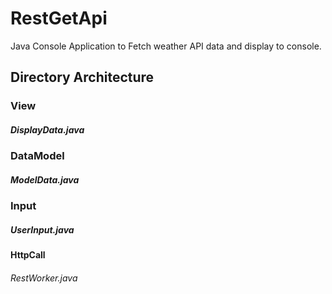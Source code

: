 # RestGetApi
Java Console Application to Fetch weather API data and display to console.

## Directory Architecture

### View
##### DisplayData.java


### DataModel
##### ModelData.java

### Input
##### UserInput.java


#### HttpCall
###### RestWorker.java
